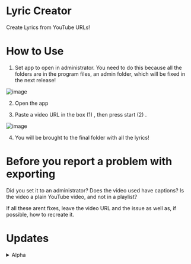 # Lyric Creator
Create Lyrics from YouTube URLs!

# How to Use

1. Set app to open in administrator. You need to do this because all the folders are in the program files, an admin folder, which will be fixed in the next release!

![image](https://user-images.githubusercontent.com/128879733/227751936-36e2b1b3-ead2-4c32-93b3-e95f351382e6.png)

2. Open the app

3. Paste a video URL in the box (1) , then press start (2) .

![image](https://user-images.githubusercontent.com/128879733/227753009-a9dfb57b-5faa-4279-9388-563c6e076e70.png)

4. You will be brought to the final folder with all the lyrics!

# Before you report a problem with exporting
Did you set it to an administrator? 
Does the video used have captions?
Is the video a plain YouTube video, and not in a playlist?

If all these arent fixes, leave the video URL and the issue as well as, if possible, how to recreate it.

# Updates

<details>
<summary>Alpha</summary>
<br>
<details>
<summary>Alpha 0.0.1</summary>
<br>
Released first version. Expect bugs.
</details>
</details>
